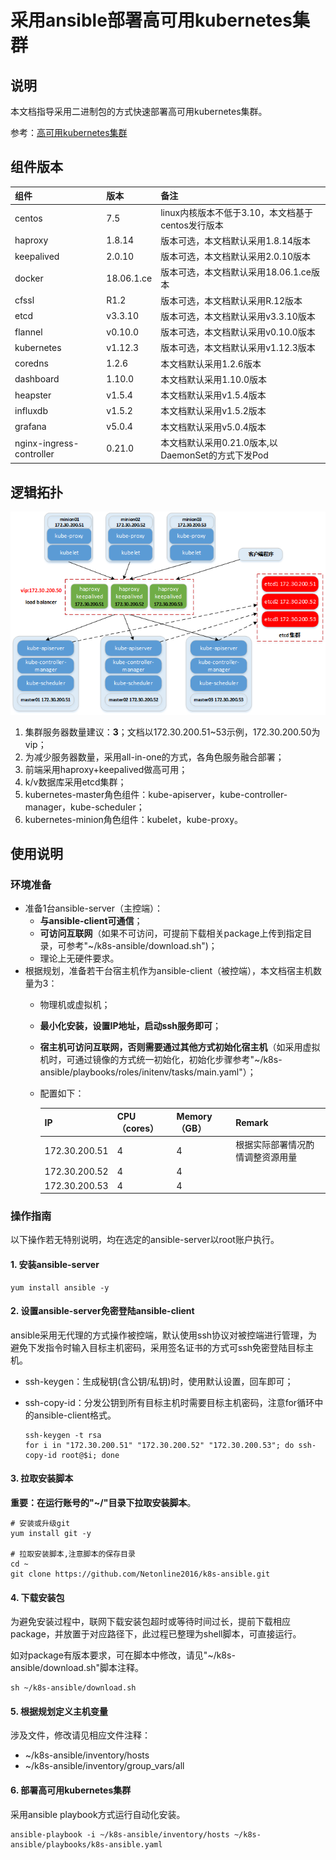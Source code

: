 # 采用ansible部署高可用kubernetes集群

## 说明
本文档指导采用二进制包的方式快速部署高可用kubernetes集群。

参考：[高可用kubernetes集群](https://www.cnblogs.com/netonline/tag/kubernetes/)

## 组件版本
|组件|版本|备注|
|:---|:---|:---|
|centos|7.5|linux内核版本不低于3.10，本文档基于centos发行版本|
|haproxy|1.8.14|版本可选，本文档默认采用1.8.14版本|
|keepalived|2.0.10|版本可选，本文档默认采用2.0.10版本|
|docker|18.06.1.ce|版本可选，本文档默认采用18.06.1.ce版本|
|cfssl|R1.2|版本可选，本文档默认采用R.12版本|
|etcd|v3.3.10|版本可选，本文档默认采用v3.3.10版本|
|flannel|v0.10.0|版本可选，本文档默认采用v0.10.0版本|
|kubernetes|v1.12.3|版本可选，本文档默认采用v1.12.3版本|
|coredns|1.2.6|本文档默认采用1.2.6版本|
|dashboard|1.10.0|本文档默认采用1.10.0版本|
|heapster|v1.5.4|本文档默认采用v1.5.4版本|
|influxdb|v1.5.2|本文档默认采用v1.5.2版本|
|grafana|v5.0.4|本文档默认采用v5.0.4版本|
|nginx-ingress-controller|0.21.0|本文档默认采用0.21.0版本,以DaemonSet的方式下发Pod|

## 逻辑拓扑
![](pics/kubernetes-cmop.png)
1. 集群服务器数量建议：**3**；文档以172.30.200.51~53示例，172.30.200.50为vip；
2. 为减少服务器数量，采用all-in-one的方式，各角色服务融合部署；
3. 前端采用haproxy+keepalived做高可用；
4. k/v数据库采用etcd集群；
5. kubernetes-master角色组件：kube-apiserver，kube-controller-manager，kube-scheduler；
6. kubernetes-minion角色组件：kubelet，kube-proxy。

## 使用说明
### 环境准备
- 准备1台ansible-server（主控端）：
  - **与ansible-client可通信**；
  - **可访问互联网**（如果不可访问，可提前下载相关package上传到指定目录，可参考"~/k8s-ansible/download.sh")；
  - 理论上无硬件要求。
- 根据规划，准备若干台宿主机作为ansible-client（被控端），本文档宿主机数量为3：
  - 物理机或虚拟机；
  - **最小化安装，设置IP地址，启动ssh服务即可**；
  - **宿主机可访问互联网，否则需要通过其他方式初始化宿主机**（如采用虚拟机时，可通过镜像的方式统一初始化，初始化步骤参考"~/k8s-ansible/playbooks/roles/initenv/tasks/main.yaml"）；
  - 配置如下：

    |IP|CPU（cores）|Memory（GB）|Remark|
    |:---|:---|:---|:---|
    |172.30.200.51|4|4|根据实际部署情况酌情调整资源用量|
    |172.30.200.52|4|4|
    |172.30.200.53|4|4|

### 操作指南
以下操作若无特别说明，均在选定的ansible-server以root账户执行。
#### 1. 安装ansible-server
```shell
yum install ansible -y
```

#### 2. 设置ansible-server免密登陆ansible-client
ansible采用无代理的方式操作被控端，默认使用ssh协议对被控端进行管理，为避免下发指令时输入目标主机密码，采用签名证书的方式可ssh免密登陆目标主机。
  - ssh-keygen：生成秘钥(含公钥/私钥)时，使用默认设置，回车即可；
  - ssh-copy-id：分发公钥到所有目标主机时需要目标主机密码，注意for循环中的ansible-client格式。
  
    ```shell
    ssh-keygen -t rsa
    for i in "172.30.200.51" "172.30.200.52" "172.30.200.53"; do ssh-copy-id root@$i; done
    ```

#### 3. 拉取安装脚本
**重要：在运行账号的"~/"目录下拉取安装脚本**。
```shell
# 安装或升级git
yum install git -y

# 拉取安装脚本,注意脚本的保存目录
cd ~
git clone https://github.com/Netonline2016/k8s-ansible.git
```

#### 4. 下载安装包
为避免安装过程中，联网下载安装包超时或等待时间过长，提前下载相应package，并放置于对应路径下，此过程已整理为shell脚本，可直接运行。

如对package有版本要求，可在脚本中修改，请见"~/k8s-ansible/download.sh"脚本注释。
```shell
sh ~/k8s-ansible/download.sh
```

#### 5. 根据规划定义主机变量
涉及文件，修改请见相应文件注释：
  - ~/k8s-ansible/inventory/hosts
  - ~/k8s-ansible/inventory/group_vars/all

#### 6. 部署高可用kubernetes集群
采用ansible playbook方式运行自动化安装。
```shell
ansible-playbook -i ~/k8s-ansible/inventory/hosts ~/k8s-ansible/playbooks/k8s-ansible.yaml
```
